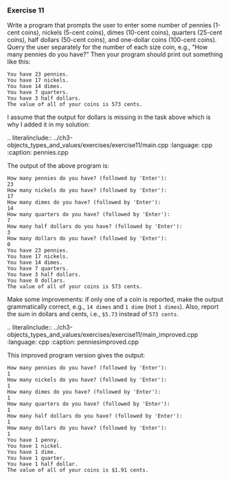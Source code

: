 ### Exercise 11

Write a program that prompts the user to enter some number of pennies (1-cent coins), nickels (5-cent coins), 
dimes (10-cent coins), quarters (25-cent coins), half dollars (50-cent coins), and one-dollar coins (100-cent coins). 
Query the user separately for the number of each size coin, e.g., “How many pennies do you have?” 
Then your program should print out something like this:

```
You have 23 pennies.
You have 17 nickels.
You have 14 dimes.
You have 7 quarters.
You have 3 half dollars.
The value of all of your coins is 573 cents.
```

I assume that the output for dollars is missing in the task above which is why I added it in my solution:

.. literalinclude:: ../ch3-objects_types_and_values/exercises/exercise11/main.cpp
   :language: cpp
   :caption: pennies.cpp

The output of the above program is:

``` 
How many pennies do you have? (followed by 'Enter'):
23
How many nickels do you have? (followed by 'Enter'):
17
How many dimes do you have? (followed by 'Enter'):
14
How many quarters do you have? (followed by 'Enter'):
7
How many half dollars do you have? (followed by 'Enter'):
3
How many dollars do you have? (followed by 'Enter'):
0
You have 23 pennies.
You have 17 nickels.
You have 14 dimes.
You have 7 quarters.
You have 3 half dollars.
You have 0 dollars.
The value of all of your coins is 573 cents.
```


Make some improvements: if only one of a coin is reported, make the output grammatically correct, 
e.g., `14 dimes` and `1 dime` (not `1 dimes`). Also, report the sum in dollars and cents, i.e., `$5.73` instead of `573 cents`.


.. literalinclude:: ../ch3-objects_types_and_values/exercises/exercise11/main_improved.cpp
   :language: cpp
   :caption: penniesimproved.cpp


This improved program version gives the output:

```
How many pennies do you have? (followed by 'Enter'):
1
How many nickels do you have? (followed by 'Enter'):
1
How many dimes do you have? (followed by 'Enter'):
1
How many quarters do you have? (followed by 'Enter'):
1
How many half dollars do you have? (followed by 'Enter'):
1
How many dollars do you have? (followed by 'Enter'):
1
You have 1 penny.
You have 1 nickel.
You have 1 dime.
You have 1 quarter.
You have 1 half dollar.
The value of all of your coins is $1.91 cents.
```
